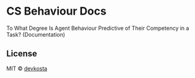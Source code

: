 # CS Behaviour Docs

To What Degree Is Agent Behaviour Predictive of Their Competency in a Task? (Documentation)

## License

MIT © [devkosta](https://github.com/devkosta)